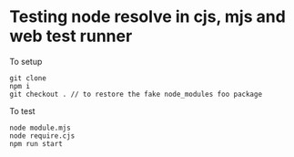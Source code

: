 # Testing node resolve in cjs, mjs and web test runner

To setup

```
git clone
npm i
git checkout . // to restore the fake node_modules foo package
```

To test

```
node module.mjs
node require.cjs
npm run start
```
